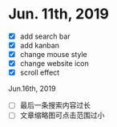 # Jun. 11th, 2019

- [x] add search bar
- [x] add kanban
- [x] change mouse style
- [x] change website icon
- [x] scroll effect

Jun.16th, 2019

- [ ] 最后一条搜索内容过长
- [ ] 文章缩略图可点击范围过小
